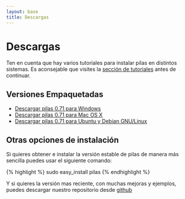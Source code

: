 ```yaml
---
layout: base 
title: Descargas
---
```



# Descargas

Ten en cuenta que hay varios tutoriales para instalar pilas en distintos sistemas. Es aconsejable que visites la <a href="#">sección de tutoriales</a> antes de continuar.

## Versiones Empaquetadas

<ul class="versions">
     <li><a href="#">Descargar pilas 0.71 para Windows</a></li>
     <li><a href="#">Descargar pilas 0.71 para Mac OS X</a></li>
     <li><a href="#">Descargar pilas 0.71 para Ubuntu y Debian GNU/Linux</a></li>
</ul>

## Otras opciones de instalación

Si quieres obtener e instalar la versión estable de pilas de manera más sencilla puedes usar el siguiente comando:

{% highlight %}
sudo easy_install pilas
{% endhighlight %}

Y si quieres la versión mas reciente, con muchas mejoras y ejemplos, puedes descargar 
nuestro repositorio desde <a href='https://github.com/hugoruscitti/pilas'>github</a>
